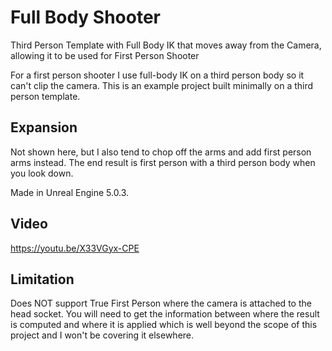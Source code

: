 # Full Body Shooter
Third Person Template with Full Body IK that moves away from the Camera, allowing it to be used for First Person Shooter

For a first person shooter I use full-body IK on a third person body so it can't clip the camera. This is an example project built minimally on a third person template.

## Expansion
Not shown here, but I also tend to chop off the arms and add first person arms instead. The end result is first person with a third person body when you look down.

Made in Unreal Engine 5.0.3.

## Video
https://youtu.be/X33VGyx-CPE

## Limitation

Does NOT support True First Person where the camera is attached to the head socket. You will need to get the information between where the result is computed and where it is applied which is well beyond the scope of this project and I won't be covering it elsewhere.
